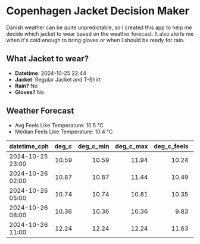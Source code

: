
# Copenhagen Jacket Decision Maker

Danish weather can be quite unpredictable, so I created this app to help me decide which jacket to wear based on the weather forecast. 
It also alerts me when it's cold enough to bring gloves or when I should be ready for rain.

## What Jacket to wear?

- **Datetime**: 2024-10-25 22:44
- **Jacket**: Regular Jacket and T-Shirt
- **Rain?** No
- **Gloves?** No

## Weather Forecast
- Avg Feels Like Temperature: 10.5 °C
- Median Feels Like Temperature: 10.4 °C

| datetime_cph     |   deg_c |   deg_c_min |   deg_c_max |   deg_c_feels | weather   | wind   | rain   |
|:-----------------|--------:|------------:|------------:|--------------:|:----------|:-------|:-------|
| 2024-10-25 23:00 |   10.59 |       10.59 |       11.94 |         10.24 | Clouds    | Low    | None   |
| 2024-10-26 02:00 |   10.87 |       10.87 |       11.44 |         10.49 | Clouds    | Low    | None   |
| 2024-10-26 05:00 |   10.74 |       10.74 |       10.81 |         10.35 | Clouds    | Low    | None   |
| 2024-10-26 08:00 |   10.36 |       10.36 |       10.36 |          9.83 | Clear     | Low    | None   |
| 2024-10-26 11:00 |   12.24 |       12.24 |       12.24 |         11.63 | Clear     | Low    | None   |
        